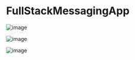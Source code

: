 # FullStackMessagingApp
![image](https://user-images.githubusercontent.com/73176203/110797387-eed7cc00-8270-11eb-8906-64c923c55b01.png)

![image](https://user-images.githubusercontent.com/73176203/110797432-fb5c2480-8270-11eb-9321-c80da2c68cba.png)

![image](https://user-images.githubusercontent.com/73176203/110797466-03b45f80-8271-11eb-8a51-46d3b57d8fe0.png)
